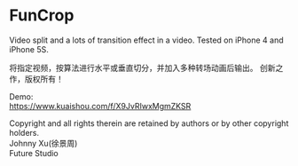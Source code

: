 # FunCrop
Video split and a lots of transition effect in a video. Tested on iPhone 4 and iPhone 5S.
  
将指定视频，按算法进行水平或垂直切分，并加入多种转场动画后输出。 创新之作，版权所有！
  
Demo:  
https://www.kuaishou.com/f/X9JvRIwxMgmZKSR     

Copyright and all rights therein are retained by authors or by other copyright holders.  
Johnny Xu(徐景周)  
Future Studio  
